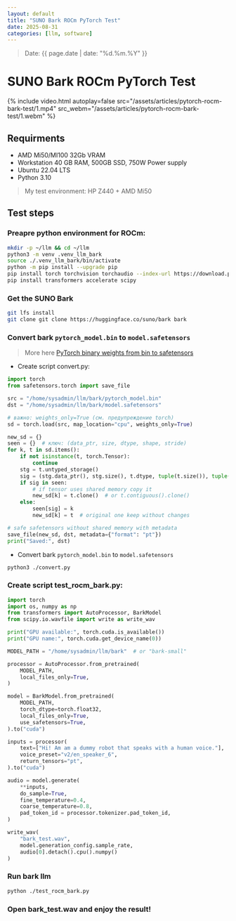 ```yaml
---
layout: default
title: "SUNO Bark ROCm PyTorch Test"
date: 2025-08-31
categories: [llm, software]
---
```

> Date: {{ page.date | date: "%d.%m.%Y" }}
  
# SUNO Bark ROCm PyTorch Test

{% include video.html 
    autoplay=false
    src="/assets/articles/pytorch-rocm-bark-test/1.mp4" 
    src_webm="/assets/articles/pytorch-rocm-bark-test/1.webm" 
%}

## Requirments 
- AMD Mi50/MI100 32Gb VRAM
- Workstation 40 GB RAM, 500GB SSD, 750W Power supply 
- Ubuntu 22.04 LTS
- Python 3.10

> My test environment: HP Z440 + AMD Mi50

## Test steps

### Preapre python environment for ROCm:

```bash
mkdir -p ~/llm && cd ~/llm
python3 -m venv .venv_llm_bark
source ./.venv_llm_bark/bin/activate
python -m pip install --upgrade pip
pip install torch torchvision torchaudio --index-url https://download.pytorch.org/whl/rocm6.2
pip install transformers accelerate scipy
```

### Get the SUNO Bark

```bash
git lfs install
git clone git clone https://huggingface.co/suno/bark bark
```

### Convert bark `pytorch_model.bin` to `model.safetensors`
> More here [PyTorch binary weights from bin to safetensors](/articles/issue-bin-to-safetensors.html)

- Create script convert.py:

```python
import torch
from safetensors.torch import save_file

src = "/home/sysadmin/llm/bark/pytorch_model.bin"
dst = "/home/sysadmin/llm/bark/model.safetensors"

# важно: weights_only=True (см. предупреждение torch)
sd = torch.load(src, map_location="cpu", weights_only=True)

new_sd = {}
seen = {}  # ключ: (data_ptr, size, dtype, shape, stride)
for k, t in sd.items():
    if not isinstance(t, torch.Tensor):
        continue
    stg = t.untyped_storage()
    sig = (stg.data_ptr(), stg.size(), t.dtype, tuple(t.size()), tuple(t.stride()))
    if sig in seen:
        # if tensor uses shared memory copy it
        new_sd[k] = t.clone()  # or t.contiguous().clone()
    else:
        seen[sig] = k
        new_sd[k] = t  # original one keep without changes

# safe safetensors without shared memory with metadata 
save_file(new_sd, dst, metadata={"format": "pt"})
print("Saved:", dst)
```
- Convert bark `pytorch_model.bin` to `model.safetensors`

```bash
python3 ./convert.py
```

### Create script test_rocm_bark.py:

```python
import torch
import os, numpy as np
from transformers import AutoProcessor, BarkModel
from scipy.io.wavfile import write as write_wav

print("GPU available:", torch.cuda.is_available())
print("GPU name:", torch.cuda.get_device_name(0))

MODEL_PATH = "/home/sysadmin/llm/bark"  # or "bark-small"

processor = AutoProcessor.from_pretrained(
    MODEL_PATH,
    local_files_only=True,
)

model = BarkModel.from_pretrained(
    MODEL_PATH,
    torch_dtype=torch.float32,
    local_files_only=True,
    use_safetensors=True,
).to("cuda")

inputs = processor(
    text=["Hi! Am am a dummy robot that speaks with a human voice."], 
    voice_preset="v2/en_speaker_6",
    return_tensors="pt",
).to("cuda")

audio = model.generate(
    **inputs,
    do_sample=True,
    fine_temperature=0.4,
    coarse_temperature=0.8,
    pad_token_id = processor.tokenizer.pad_token_id,
)

write_wav(
    "bark_test.wav", 
    model.generation_config.sample_rate, 
    audio[0].detach().cpu().numpy()
)
```

### Run bark llm

```bash
python ./test_rocm_bark.py
```

### Open bark_test.wav and enjoy the result!
